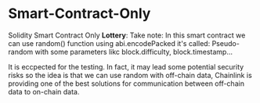 # Smart-Contract-Only
Solidity Smart Contract Only
**Lottery**: 
Take note:
In this smart contract we can use random() function using abi.encodePacked it's called: Pseudo-random
with some parameters likc block.difficulty, block.timestamp...

It is eccpected for the testing.
In fact, it may lead some potential security risks
so the idea is that we can use random with off-chain data, Chainlink is providing one of the best solutions
for communication between off-chain data to on-chain data.
